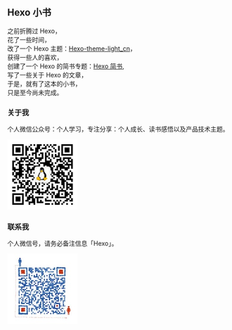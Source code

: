 ## Hexo 小书

之前折腾过 Hexo，  
花了一些时间，  
改了一个 Hexo 主题：[Hexo-theme-light_cn](https://github.com/pengloo53/Hexo-theme-light_cn)，  
获得一些人的喜欢，  
创建了一个 Hexo 的简书专题：[Hexo 简书](https://www.jianshu.com/c/7fafdc0abb5b),  
写了一些关于 Hexo 的文章，  
于是，就有了这本的小书，  
只是至今尚未完成。


### 关于我

个人微信公众号：个人学习，专注分享：个人成长、读书感悟以及产品技术主题。

![](./image/weixin-qrcode.png)

### 联系我

个人微信号，请务必备注信息「Hexo」。

![](./image/self-qrcode.jpg)
